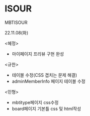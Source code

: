 # ISOUR
MBTISOUR

22.11.08(화)

<혜정>
- 마이페이지 프리뷰 구현 완성

<규한>
- 테이블 수정(CSS 겹치는 문제 해결)
- adminMemberInfo 페이지 테이블 수정

<민형>
- mbtitype페이지 css수정
- board페이지 기본틀 css 및 html작성
